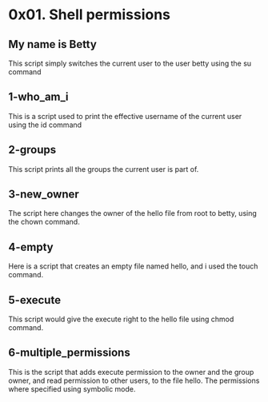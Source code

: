 # 0x01. Shell permissions
## My name is Betty
This script simply switches the current user to the user betty using the su command

## 1-who_am_i
This is a script used to print the effective username of the current user using the id command

## 2-groups
This script prints all the groups the current user is part of.

## 3-new_owner
The script here changes the owner of the hello file from root to betty, using the chown command.

## 4-empty
Here is a script that creates an empty file named hello, and i used the touch command.

## 5-execute
This script would give the execute right to the hello file using chmod command.

## 6-multiple_permissions
 This is the script that adds execute permission to the owner and the group owner, and read permission to other users, to the file hello. The permissions where specified using symbolic mode.
